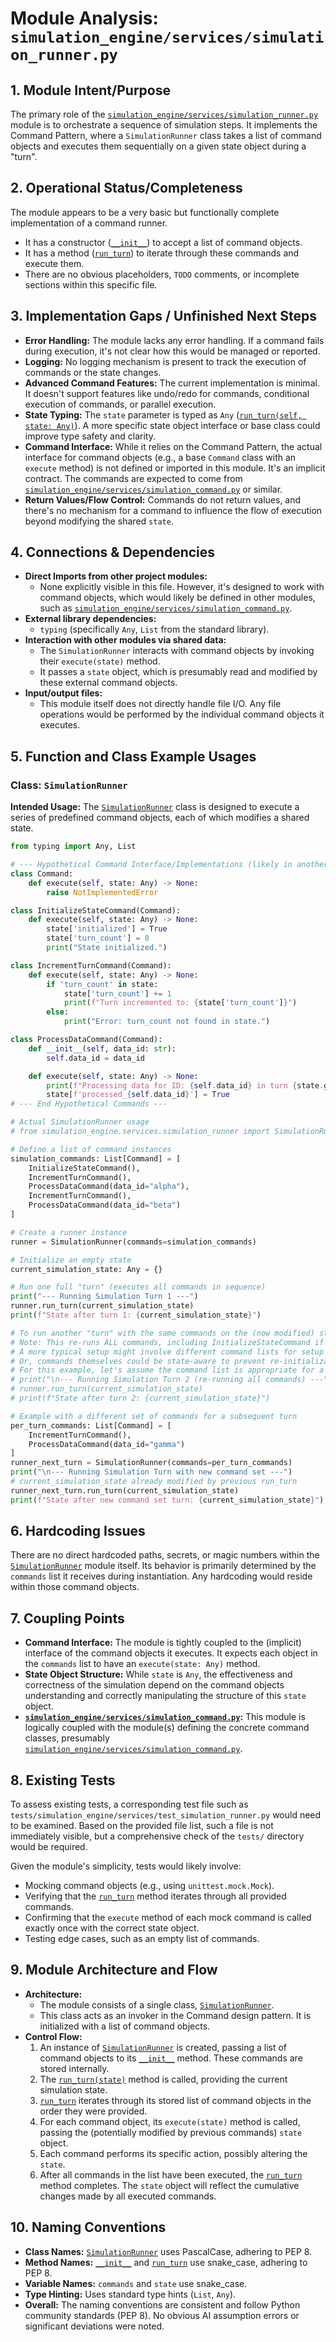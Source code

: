 # Module Analysis: `simulation_engine/services/simulation_runner.py`

## 1. Module Intent/Purpose

The primary role of the [`simulation_engine/services/simulation_runner.py`](simulation_engine/services/simulation_runner.py:) module is to orchestrate a sequence of simulation steps. It implements the Command Pattern, where a `SimulationRunner` class takes a list of command objects and executes them sequentially on a given state object during a "turn".

## 2. Operational Status/Completeness

The module appears to be a very basic but functionally complete implementation of a command runner.
- It has a constructor ([`__init__`](simulation_engine/services/simulation_runner.py:7)) to accept a list of command objects.
- It has a method ([`run_turn`](simulation_engine/services/simulation_runner.py:10)) to iterate through these commands and execute them.
- There are no obvious placeholders, `TODO` comments, or incomplete sections within this specific file.

## 3. Implementation Gaps / Unfinished Next Steps

- **Error Handling:** The module lacks any error handling. If a command fails during execution, it's not clear how this would be managed or reported.
- **Logging:** No logging mechanism is present to track the execution of commands or the state changes.
- **Advanced Command Features:** The current implementation is minimal. It doesn't support features like undo/redo for commands, conditional execution of commands, or parallel execution.
- **State Typing:** The `state` parameter is typed as `Any` ([`run_turn(self, state: Any)`](simulation_engine/services/simulation_runner.py:10)). A more specific state object interface or base class could improve type safety and clarity.
- **Command Interface:** While it relies on the Command Pattern, the actual interface for command objects (e.g., a base `Command` class with an `execute` method) is not defined or imported in this module. It's an implicit contract. The commands are expected to come from [`simulation_engine/services/simulation_command.py`](simulation_engine/services/simulation_command.py:) or similar.
- **Return Values/Flow Control:** Commands do not return values, and there's no mechanism for a command to influence the flow of execution beyond modifying the shared `state`.

## 4. Connections & Dependencies

- **Direct Imports from other project modules:**
    - None explicitly visible in this file. However, it's designed to work with command objects, which would likely be defined in other modules, such as [`simulation_engine/services/simulation_command.py`](simulation_engine/services/simulation_command.py:).
- **External library dependencies:**
    - `typing` (specifically `Any`, `List` from the standard library).
- **Interaction with other modules via shared data:**
    - The `SimulationRunner` interacts with command objects by invoking their `execute(state)` method.
    - It passes a `state` object, which is presumably read and modified by these external command objects.
- **Input/output files:**
    - This module itself does not directly handle file I/O. Any file operations would be performed by the individual command objects it executes.

## 5. Function and Class Example Usages

### Class: `SimulationRunner`

**Intended Usage:**
The [`SimulationRunner`](simulation_engine/services/simulation_runner.py:3) class is designed to execute a series of predefined command objects, each of which modifies a shared state.

```python
from typing import Any, List

# --- Hypothetical Command Interface/Implementations (likely in another file) ---
class Command:
    def execute(self, state: Any) -> None:
        raise NotImplementedError

class InitializeStateCommand(Command):
    def execute(self, state: Any) -> None:
        state['initialized'] = True
        state['turn_count'] = 0
        print("State initialized.")

class IncrementTurnCommand(Command):
    def execute(self, state: Any) -> None:
        if 'turn_count' in state:
            state['turn_count'] += 1
            print(f"Turn incremented to: {state['turn_count']}")
        else:
            print("Error: turn_count not found in state.")

class ProcessDataCommand(Command):
    def __init__(self, data_id: str):
        self.data_id = data_id

    def execute(self, state: Any) -> None:
        print(f"Processing data for ID: {self.data_id} in turn {state.get('turn_count', 'N/A')}")
        state[f'processed_{self.data_id}'] = True
# --- End Hypothetical Commands ---

# Actual SimulationRunner usage
# from simulation_engine.services.simulation_runner import SimulationRunner # Assuming this import

# Define a list of command instances
simulation_commands: List[Command] = [
    InitializeStateCommand(),
    IncrementTurnCommand(),
    ProcessDataCommand(data_id="alpha"),
    IncrementTurnCommand(),
    ProcessDataCommand(data_id="beta")
]

# Create a runner instance
runner = SimulationRunner(commands=simulation_commands)

# Initialize an empty state
current_simulation_state: Any = {}

# Run one full "turn" (executes all commands in sequence)
print("--- Running Simulation Turn 1 ---")
runner.run_turn(current_simulation_state)
print(f"State after turn 1: {current_simulation_state}")

# To run another "turn" with the same commands on the (now modified) state:
# Note: This re-runs ALL commands, including InitializeStateCommand if it's still in the list.
# A more typical setup might involve different command lists for setup vs. per-turn operations.
# Or, commands themselves could be state-aware to prevent re-initialization.
# For this example, let's assume the command list is appropriate for a re-run.
# print("\n--- Running Simulation Turn 2 (re-running all commands) ---")
# runner.run_turn(current_simulation_state)
# print(f"State after turn 2: {current_simulation_state}")

# Example with a different set of commands for a subsequent turn
per_turn_commands: List[Command] = [
    IncrementTurnCommand(),
    ProcessDataCommand(data_id="gamma")
]
runner_next_turn = SimulationRunner(commands=per_turn_commands)
print("\n--- Running Simulation Turn with new command set ---")
# current_simulation_state already modified by previous run_turn
runner_next_turn.run_turn(current_simulation_state)
print(f"State after new command set turn: {current_simulation_state}")

```

## 6. Hardcoding Issues

There are no direct hardcoded paths, secrets, or magic numbers within the [`SimulationRunner`](simulation_engine/services/simulation_runner.py:3) module itself. Its behavior is primarily determined by the `commands` list it receives during instantiation. Any hardcoding would reside within those command objects.

## 7. Coupling Points

- **Command Interface:** The module is tightly coupled to the (implicit) interface of the command objects it executes. It expects each object in the `commands` list to have an `execute(state: Any)` method.
- **State Object Structure:** While `state` is `Any`, the effectiveness and correctness of the simulation depend on the command objects understanding and correctly manipulating the structure of this `state` object.
- **[`simulation_engine/services/simulation_command.py`](simulation_engine/services/simulation_command.py:):** This module is logically coupled with the module(s) defining the concrete command classes, presumably [`simulation_engine/services/simulation_command.py`](simulation_engine/services/simulation_command.py:).

## 8. Existing Tests

To assess existing tests, a corresponding test file such as `tests/simulation_engine/services/test_simulation_runner.py` would need to be examined. Based on the provided file list, such a file is not immediately visible, but a comprehensive check of the `tests/` directory would be required.

Given the module's simplicity, tests would likely involve:
- Mocking command objects (e.g., using `unittest.mock.Mock`).
- Verifying that the [`run_turn`](simulation_engine/services/simulation_runner.py:10) method iterates through all provided commands.
- Confirming that the `execute` method of each mock command is called exactly once with the correct state object.
- Testing edge cases, such as an empty list of commands.

## 9. Module Architecture and Flow

- **Architecture:**
    - The module consists of a single class, [`SimulationRunner`](simulation_engine/services/simulation_runner.py:3).
    - This class acts as an invoker in the Command design pattern. It is initialized with a list of command objects.
- **Control Flow:**
    1. An instance of [`SimulationRunner`](simulation_engine/services/simulation_runner.py:3) is created, passing a list of command objects to its [`__init__`](simulation_engine/services/simulation_runner.py:7) method. These commands are stored internally.
    2. The [`run_turn(state)`](simulation_engine/services/simulation_runner.py:10) method is called, providing the current simulation state.
    3. [`run_turn`](simulation_engine/services/simulation_runner.py:10) iterates through its stored list of command objects in the order they were provided.
    4. For each command object, its `execute(state)` method is called, passing the (potentially modified by previous commands) `state` object.
    5. Each command performs its specific action, possibly altering the `state`.
    6. After all commands in the list have been executed, the [`run_turn`](simulation_engine/services/simulation_runner.py:10) method completes. The `state` object will reflect the cumulative changes made by all executed commands.

## 10. Naming Conventions

- **Class Names:** [`SimulationRunner`](simulation_engine/services/simulation_runner.py:3) uses PascalCase, adhering to PEP 8.
- **Method Names:** [`__init__`](simulation_engine/services/simulation_runner.py:7) and [`run_turn`](simulation_engine/services/simulation_runner.py:10) use snake_case, adhering to PEP 8.
- **Variable Names:** `commands` and `state` use snake_case.
- **Type Hinting:** Uses standard type hints (`List`, `Any`).
- **Overall:** The naming conventions are consistent and follow Python community standards (PEP 8). No obvious AI assumption errors or significant deviations were noted.
